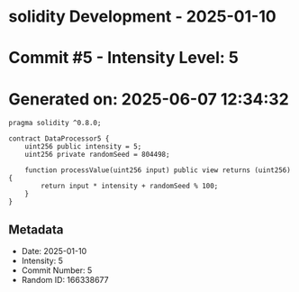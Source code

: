 ﻿# solidity Development - 2025-01-10
# Commit #5 - Intensity Level: 5
# Generated on: 2025-06-07 12:34:32
```solidity
pragma solidity ^0.8.0;

contract DataProcessor5 {
    uint256 public intensity = 5;
    uint256 private randomSeed = 804498;

    function processValue(uint256 input) public view returns (uint256) {
        return input * intensity + randomSeed % 100;
    }
}
```
## Metadata
- Date: 2025-01-10
- Intensity: 5
- Commit Number: 5
- Random ID: 166338677
